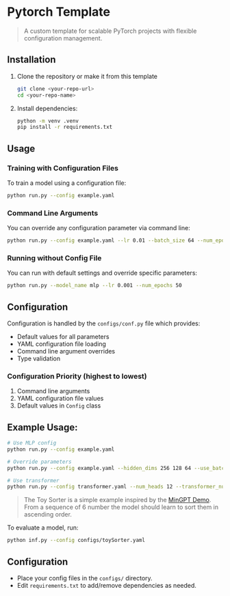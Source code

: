 # Pytorch Template
> A custom template for scalable PyTorch projects with flexible configuration management.

## Installation

1. Clone the repository or make it from this template
	```bash
	git clone <your-repo-url>
	cd <your-repo-name>
	```
2. Install dependencies:
	```bash
    python -m venv .venv
	pip install -r requirements.txt
	```

## Usage

### Training with Configuration Files

To train a model using a configuration file:

```bash
python run.py --config example.yaml
```

### Command Line Arguments

You can override any configuration parameter via command line:

```bash
python run.py --config example.yaml --lr 0.01 --batch_size 64 --num_epochs 100
```

### Running without Config File

You can run with default settings and override specific parameters:

```bash
python run.py --model_name mlp --lr 0.001 --num_epochs 50
```

## Configuration

Configuration is handled by the `configs/conf.py` file which provides:
- Default values for all parameters
- YAML configuration file loading
- Command line argument overrides
- Type validation

### Configuration Priority (highest to lowest)
1. Command line arguments
2. YAML configuration file values  
3. Default values in `Config` class


## Example Usage:

```bash
# Use MLP config
python run.py --config example.yaml

# Override parameters
python run.py --config example.yaml --hidden_dims 256 128 64 --use_batch_norm false

# Use transformer
python run.py --config transformer.yaml --num_heads 12 --transformer_num_layers 8
```

> The Toy Sorter is a simple example inspired by the [MinGPT Demo](https://github.com/karpathy/minGPT/blob/master/demo.ipynb). From a sequence of 6 number the model should learn to sort them in ascending order.

To evaluate a model, run:

```bash
python inf.py --config configs/toySorter.yaml
``` 

## Configuration
- Place your config files in the `configs/` directory.
- Edit `requirements.txt` to add/remove dependencies as needed.


